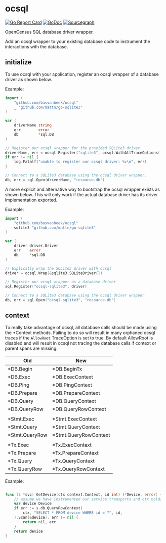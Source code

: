 # ocsql

[![Go Report Card](https://goreportcard.com/badge/github.com/basvanbeek/ocsql)](https://goreportcard.com/report/github.com/basvanbeek/ocsql)
[![GoDoc](https://godoc.org/github.com/basvanbeek/ocsql?status.svg)](https://godoc.org/github.com/basvanbeek/ocsql)
[![Sourcegraph](https://sourcegraph.com/github.com/basvanbeek/ocsql/-/badge.svg)](https://sourcegraph.com/github.com/basvanbeek/ocsql?badge)

OpenCensus SQL database driver wrapper.

Add an ocsql wrapper to your existing database code to instrument the
interactions with the database.

## initialize

To use ocsql with your application, register an ocsql wrapper of a database
driver as shown below.

Example:
```go
import (
    "github.com/basvanbeek/ocsql"
    _ "github.com/mattn/go-sqlite3"
)

var (
    driverName string
    err        error
    db         *sql.DB
)

// Register our ocsql wrapper for the provided SQLite3 driver.
driverName, err = ocsql.Register("sqlite3", ocsql.WithAllTraceOptions())
if err != nil {
    log.Fatalf("unable to register our ocsql driver: %v\n", err)
}

// Connect to a SQLite3 database using the ocsql driver wrapper.
db, err = sql.Open(driverName, "resource.db")
```

A more explicit and alternative way to bootstrap the ocsql wrapper exists as
shown below. This will only work if the actual database driver has its driver
implementation exported.

Example:
```go
import (
    "github.com/basvanbeek/ocsql"
    sqlite3 "github.com/mattn/go-sqlite3"
)

var (
    driver driver.Driver
    err    error
    db     *sql.DB
)

// Explicitly wrap the SQLite3 driver with ocsql
driver = ocsql.Wrap(&sqlite3.SQLiteDriver{})

// Register our ocsql wrapper as a database driver
sql.Register("ocsql-sqlite3", driver)

// Connect to a SQLite3 database using the ocsql driver wrapper
db, err = sql.Open("ocsql-sqlite3", "resource.db")
```

## context

To really take advantage of ocsql, all database calls should be made using the
*Context methods. Failing to do so will result in many orphaned ocsql traces
if the `AllowRoot` TraceOption is set to true. By default AllowRoot is disabled
and will result in ocsql not tracing the database calls if context or parent
spans are missing.

| Old            | New                   |
|----------------|-----------------------|
| *DB.Begin      | *DB.BeginTx           |
| *DB.Exec       | *DB.ExecContext       |
| *DB.Ping       | *DB.PingContext       |
| *DB.Prepare    | *DB.PrepareContext    |
| *DB.Query      | *DB.QueryContext      |
| *DB.QueryRow   | *DB.QueryRowContext   |
|                |                       |
| *Stmt.Exec     | *Stmt.ExecContext     |
| *Stmt.Query    | *Stmt.QueryContext    |
| *Stmt.QueryRow | *Stmt.QueryRowContext |
|                |                       |
| *Tx.Exec       | *Tx.ExecContext       |
| *Tx.Prepare    | *Tx.PrepareContext    |
| *Tx.Query      | *Tx.QueryContext      |
| *Tx.QueryRow   | *Tx.QueryRowContext   |

Example:
```go

func (s *svc) GetDevice(ctx context.Context, id int) (*Device, error) {
    // assume we have instrumented our service transports and ctx holds a span.
    var device Device
    if err := s.db.QueryRowContext(
        ctx, "SELECT * FROM device WHERE id = ?", id,
    ).Scan(&device); err != nil {
        return nil, err
    }
    return device
}
```
